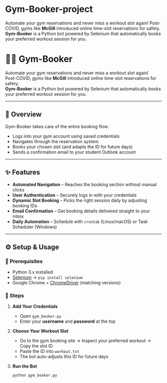 # Gym-Booker-project
Automate your gym reservations and never miss a workout slot again!   Post-COVID, gyms like **McGill** introduced online time-slot reservations for safety.   **Gym-Booker** is a Python bot powered by Selenium that automatically books your preferred workout session for you.
# 🏋️‍♂️ Gym-Booker

Automate your gym reservations and never miss a workout slot again!  
Post-COVID, gyms like **McGill** introduced online time-slot reservations for safety.  
**Gym-Booker** is a Python bot powered by Selenium that automatically books your preferred workout session for you.

---

## 🔎 Overview
Gym-Booker takes care of the entire booking flow:
- Logs into your gym account using saved credentials
- Navigates through the reservation system
- Books your chosen slot (and adapts the ID for future days)
- Sends a confirmation email to your student Outlook account  

---

## ✨ Features
- **Automated Navigation** – Reaches the booking section without manual clicks  
- **User Authentication** – Securely logs in with your credentials  
- **Dynamic Slot Booking** – Picks the right session daily by adjusting booking IDs  
- **Email Confirmation** – Get booking details delivered straight to your inbox  
- **Daily Automation** – Schedule with `crontab` (Linux/macOS) or Task Scheduler (Windows)  

---

## ⚙️ Setup & Usage

### 📌 Prerequisites
- Python 3.x installed  
- [Selenium](https://pypi.org/project/selenium/) → `pip install selenium`  
- Google Chrome + [ChromeDriver](https://chromedriver.chromium.org/) (matching versions)  

### 🚀 Steps
1. **Add Your Credentials**  
   - Open `gym_booker.py`  
   - Enter your **username** and **password** at the top  

2. **Choose Your Workout Slot**  
   - Go to the gym booking site → Inspect your preferred workout → Copy the slot ID  
   - Paste the ID into `workout.txt`  
   - The bot auto-adjusts this ID for future days  

3. **Run the Bot**  
   ```bash
   python gym_booker.py
